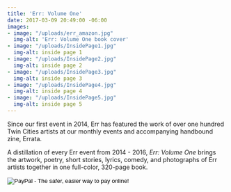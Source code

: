 ```yaml
---
title: 'Err: Volume One'
date: 2017-03-09 20:49:00 -06:00
images:
- image: "/uploads/err_amazon.jpg"
  img-alt: 'Err: Volume One book cover'
- image: "/uploads/InsidePage1.jpg"
  img-alt: inside page 1
- image: "/uploads/InsidePage2.jpg"
  img-alt: inside page 2
- image: "/uploads/InsidePage3.jpg"
  img-alt: inside page 3
- image: "/uploads/InsidePage4.jpg"
  img-alt: inside page 4
- image: "/uploads/InsidePage5.jpg"
  img-alt: inside page 5
---
```


Since our first event in 2014, Err has featured the work of over one hundred Twin Cities artists at our monthly events and accompanying handbound zine, Errata.

A distillation of every Err event from 2014 - 2016, <em>Err: Volume One</em> brings the artwork, poetry, short stories, lyrics, comedy, and photographs of Err artists together in one full-color, 320-page book.

<form action="https://www.paypal.com/cgi-bin/webscr" method="post" target="_top">
<input type="hidden" name="cmd" value="_s-xclick">
<input type="hidden" name="hosted_button_id" value="6PTYCZYKTMVR6">
<input type="image" src="https://www.paypalobjects.com/en_US/i/btn/btn_buynowCC_LG.gif" border="0" name="submit" alt="PayPal - The safer, easier way to pay online!">
<img alt="" border="0" src="https://www.paypalobjects.com/en_US/i/scr/pixel.gif" width="1" height="1">
</form>